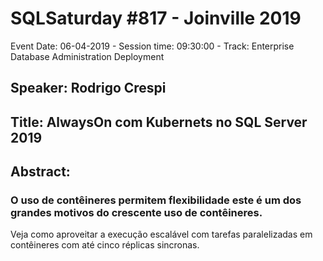 # SQLSaturday #817 - Joinville 2019
Event Date: 06-04-2019 - Session time: 09:30:00 - Track: Enterprise Database Administration  Deployment
## Speaker: Rodrigo Crespi
## Title: AlwaysOn com Kubernets no SQL Server 2019
## Abstract:
### O uso de contêineres permitem flexibilidade este é um dos grandes motivos do crescente uso de contêineres.
Veja como aproveitar a execução escalável com tarefas paralelizadas em contêineres com até cinco réplicas sincronas.
